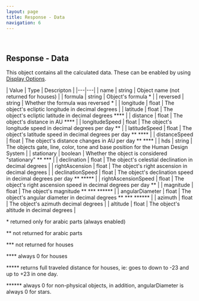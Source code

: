 ```yaml
---
layout: page
title: Response - Data
navigation: 6
---
```


<style>
	.inner a {
		color: royalblue;
		font-weight: bold;
	}
	.inner code {
		font-size: 100%;
	}
	.navigation li {
		padding: 5px;
	}
	@media (min-width: 745px) {
		.sidebar {
			width: 30%;
		}
	}
</style>

<br>

## Response - Data

This object contains all the calculated data. These can be enabled by using [Display Options](/astrologico/param_display.html).

| Value | Type | Descripton |
|---|---|
| name | string | Object name (not returned for houses) |
| formula | string | Object's formula * |
| reversed | string | Whether the formula was reversed * |
| longitude | float | The object's ecliptic longitude in decimal degrees |
| latitude | float | The object's ecliptic latitude in decimal degrees **** |
| distance | float | The object's distance in AU **** |
| longitudeSpeed | float | The object's longitude speed in decimal degrees per day ** |
| latitudeSpeed | float | The object's latitude speed in decimal degrees per day ** **** |
| distanceSpeed | float | The object's distance changes in AU per day ** **** |
| hds | string | The objects gate, line, color, tone and base position for the Human Design System |
| stationary | boolean | Whether the object is considered "stationary" ** *** |
| declination | float | The object's celestial declination in decimal degrees |
| rightAscension | float | The object's right ascension in decimal degrees |
| declinationSpeed | float | The object's declination speed in decimal degrees per day ** ***** |
| rightAscensionSpeed | float | The object's right ascension speed in decimal degrees per day ** |
| magnitude | float | The object's magnitude ** *** ****** |
| angularDiameter | float | The object's angular diameter in decimal degrees ** *** ****** |
| azimuth | float | The object's azimuth decimal degrees |
| altitude | float | The object's altitude in decimal degrees |

\* returned only for arabic parts (always enabled)

\*\* not returned for arabic parts

\*\*\* not returned for houses

\*\*\*\* always 0 for houses

\*\*\*\*\* returns full traveled distance for houses, ie: goes to down to -23 and up to +23 in one day.

\*\*\*\*\*\* always 0 for non-physical objects, in addition, angularDiameter is always 0 for stars.

<br><br><br>
